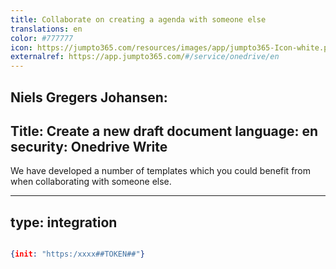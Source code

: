 ```yaml
---
title: Collaborate on creating a agenda with someone else
translations: en
color: #777777
icon: https://jumpto365.com/resources/images/app/jumpto365-Icon-white.png
externalref: https://app.jumpto365.com/#/service/onedrive/en
---
```

 Niels Gregers Johansen:
---
Title: Create a new draft document
language: en
security: Onedrive Write
---

We have developed a number of templates which you could benefit from when collaborating with someone else.

---
type: integration
---

```json

{init: "https:/xxxx##TOKEN##"}

``` 


